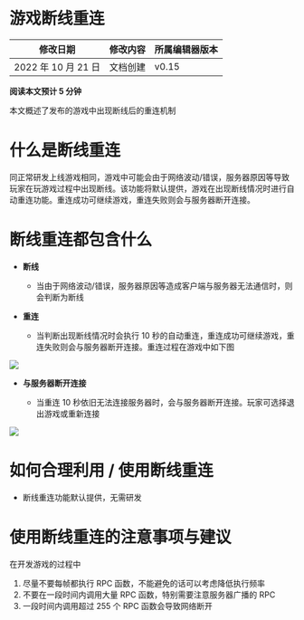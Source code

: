 # 游戏断线重连

| 修改日期            | 修改内容 | 所属编辑器版本 |
| ------------------- | -------- | -------------- |
| 2022 年 10 月 21 日 | 文档创建 | v0.15          |

<strong>阅读本文预计 5 分钟</strong>

本文概述了发布的游戏中出现断线后的重连机制

# 什么是断线重连

同正常研发上线游戏相同，游戏中可能会由于网络波动/错误，服务器原因等导致玩家在玩游戏过程中出现断线。该功能将默认提供，游戏在出现断线情况时进行自动重连功能。重连成功可继续游戏，重连失败则会与服务器断开连接。

# 断线重连都包含什么

- <strong>断线</strong>

  - 当由于网络波动/错误，服务器原因等造成客户端与服务器无法通信时，则会判断为断线
- <strong>重连</strong>

  - 当判断出现断线情况时会执行 10 秒的自动重连，重连成功可继续游戏，重连失败则会与服务器断开连接。重连过程在游戏中如下图

![](static/boxcnEsntM2nQim8e7Dvo89BVVc.png)

- <strong>与服务器断开连接</strong>

  - 当重连 10 秒依旧无法连接服务器时，会与服务器断开连接。玩家可选择退出游戏或重新连接

![](static/boxcnae0qE3i029MVhES7G5wXKg.png)

# 如何合理利用 / 使用断线重连

- 断线重连功能默认提供，无需研发

# 使用断线重连的注意事项与建议

在开发游戏的过程中

1. 尽量不要每帧都执行 RPC 函数，不能避免的话可以考虑降低执行频率
2. 不要在一段时间内调用大量 RPC 函数，特别需要注意服务器广播的 RPC
3. 一段时间内调用超过 255 个 RPC 函数会导致网络断开
